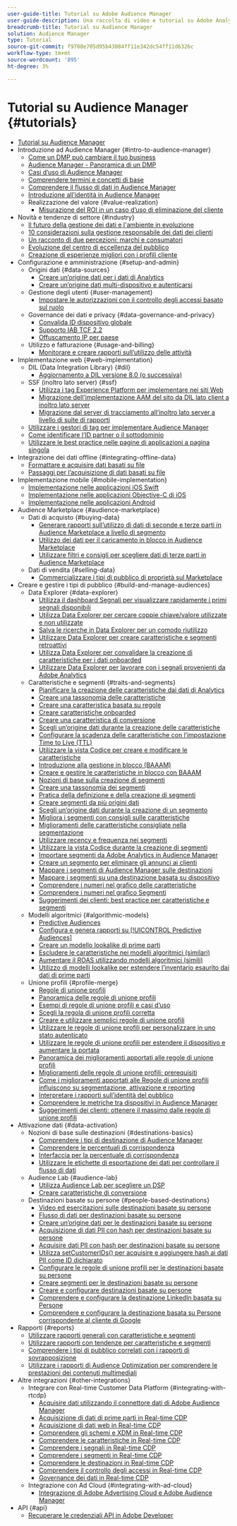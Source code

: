 ```yaml
---
user-guide-title: Tutorial su Adobe Audience Manager
user-guide-description: Una raccolta di video e tutorial su Adobe Analytics.
breadcrumb-title: Tutorial su Audience Manager
solution: Audience Manager
type: Tutorial
source-git-commit: f9708e705d95b43084ff11e342dc54ff11d6326c
workflow-type: tm+mt
source-wordcount: '895'
ht-degree: 3%

---
```



# Tutorial su Audience Manager {#tutorials}

+ [Tutorial su Audience Manager](overview.md)
+ Introduzione ad Audience Manager {#intro-to-audience-manager}
   + [Come un DMP può cambiare il tuo business](intro-to-audience-manager/how-a-dmp-can-change-your-business.md)
   + [Audience Manager - Panoramica di un DMP](intro-to-audience-manager/audience-manager-overview-of-a-dmp.md)
   + [Casi d’uso di Audience Manager](intro-to-audience-manager/audience-manager-use-cases.md)
   + [Comprendere termini e concetti di base](intro-to-audience-manager/understanding-basic-terms-and-concepts-in-audience-manager.md)
   + [Comprendere il flusso di dati in Audience Manager](intro-to-audience-manager/understanding-the-data-flow-in-audience-manager.md)
   + [Introduzione all’identità in Audience Manager](intro-to-audience-manager/introduction-to-identity-in-audience-manager.md)
   + Realizzazione del valore {#value-realization}
      + [Misurazione del ROI in un caso d’uso di eliminazione del cliente](intro-to-audience-manager/value-realization/measuring-roi-in-a-customer-suppression-use-case.md)
+ Novità e tendenze di settore {#industry}
   + [Il futuro della gestione dei dati e l&#39;ambiente in evoluzione](https://experienceleague.adobe.com/docs/platform-learn/tutorials/industry/the-future-of-data-management-and-the-changing-environment.html?lang=it)
   + [10 considerazioni sulla gestione responsabile dei dati dei clienti](https://experienceleague.adobe.com/docs/platform-learn/tutorials/privacy/ten-considerations-for-responsible-customer-data-management.html?lang=it)
   + [Un racconto di due percezioni: marchi e consumatori](https://experienceleague.adobe.com/docs/platform-learn/tutorials/industry/brands-vs-consumers.html?lang=it)
   + [Evoluzione del centro di eccellenza del pubblico](https://experienceleague.adobe.com/docs/platform-learn/tutorials/industry/evolving-your-audience-center-of-excellence.html?lang=it)
   + [Creazione di esperienze migliori con i profili cliente](https://experienceleague.adobe.com/docs/platform-learn/tutorials/industry/building-better-experiences-with-customer-profiles.html?lang=it)
+ Configurazione e amministrazione {#setup-and-admin}
   + Origini dati {#data-sources}
      + [Creare un’origine dati per i dati di Analytics](setup-and-admin/data-sources/create-a-data-source-for-analytics-data.md)
      + [Creare un’origine dati multi-dispositivo e autenticarsi](setup-and-admin/data-sources/creating-a-cross-device-data-source-and-authenticating.md)
   + Gestione degli utenti {#user-management}
      + [Impostare le autorizzazioni con il controllo degli accessi basato sul ruolo](setup-and-admin/user-management/setting-permissions-with-role-based-access-control.md)
   + Governance dei dati e privacy {#data-governance-and-privacy}
      + [Convalida ID dispositivo globale](setup-and-admin/data-governance-and-privacy/global-device-id-validation.md)
      + [Supporto IAB TCF 2.2](setup-and-admin/data-governance-and-privacy/iab-tcf-support.md)
      + [Offuscamento IP per paese](setup-and-admin/data-governance-and-privacy/ip-obfuscation-by-country.md)
   + Utilizzo e fatturazione {#usage-and-billing}
      + [Monitorare e creare rapporti sull’utilizzo delle attività](setup-and-admin/usage-and-billing/monitoring-and-reporting-on-activity-usage.md)
+ Implementazione web {#web-implementation}
   + DIL (Data Integration Library) {#dil}
      + [Aggiornamento a DIL versione 8.0 (o successiva)](web-implementation/dil/updating-to-dil-version-8-0-or-greater.md)
   + SSF (inoltro lato server) {#ssf}
      + [Utilizza i tag Experience Platform per implementare nei siti Web](https://experienceleague.adobe.com/docs/launch-learn/implementing-in-websites-with-launch/index.html?lang=it)
      + [Migrazione dell’implementazione AAM del sito da DIL lato client a inoltro lato server](web-implementation/ssf/migrating-your-site-implementation-from-client-side-dil-to-server-side-forwarding.md)
      + [Migrazione dal server di tracciamento all’inoltro lato server a livello di suite di rapporti](web-implementation/ssf/migrating-from-tracking-server-to-report-suite-level-server-side-forwarding.md)
   + [Utilizzare i gestori di tag per implementare Audience Manager](web-implementation/using-tag-managers-to-implement-audience-manager.md)
   + [Come identificare l’ID partner o il sottodominio](web-implementation/how-to-identify-your-partner-id-or-subdomain.md)
   + [Utilizzare le best practice nelle pagine di applicazioni a pagina singola](web-implementation/using-best-practices-on-spa-pages-when-sending-data-to-aam.md)
+ Integrazione dei dati offline {#integrating-offline-data}
   + [Formattare e acquisire dati basati su file](integrating-offline-data/formatting-and-ingesting-file-based-data.md)
   + [Passaggi per l’acquisizione di dati basati su file](integrating-offline-data/steps-for-ingesting-file-based-data.md)
+ Implementazione mobile {#mobile-implementation}
   + [Implementazione nelle applicazioni iOS Swift](https://experienceleague.adobe.com/docs/launch-learn/implementing-in-mobile-ios-swift-apps-with-launch/index.html?lang=it)
   + [Implementazione nelle applicazioni Objective-C di iOS](https://experienceleague.adobe.com/docs/launch-learn/implementing-in-mobile-ios-objective-c-apps-with-launch/index.html?lang=it)
   + [Implementazione nelle applicazioni Android](https://experienceleague.adobe.com/docs/launch-learn/implementing-in-mobile-android-apps-with-launch/index.html?lang=it)
+ Audience Marketplace {#audience-marketplace}
   + Dati di acquisto {#buying-data}
      + [Generare rapporti sull’utilizzo di dati di seconde e terze parti in Audience Marketplace a livello di segmento](audience-marketplace/buying-data/reporting-2nd-and-3rd-party-data-usage-in-the-audience-marketplace-at-the-segment-level.md)
      + [Utilizzo dei dati per il caricamento in blocco in Audience Marketplace](audience-marketplace/buying-data/bulk-uploading-data-usage-into-the-audience-marketplace.md)
      + [Utilizzare filtri e consigli per scegliere dati di terze parti in Audience Marketplace](audience-marketplace/buying-data/using-filters-and-recommendations-to-choose-3rd-party-data-in-audience-marketplace.md)
   + Dati di vendita {#selling-data}
      + [Commercializzare i tipi di pubblico di proprietà sul Marketplace](audience-marketplace/selling-data/commercialize-owned-audiences-on-marketplace.md)
+ Creare e gestire i tipi di pubblico {#build-and-manage-audiences}
   + Data Explorer {#data-explorer}
      + [Utilizza il dashboard Segnali per visualizzare rapidamente i primi segnali disponibili](build-and-manage-audiences/data-explorer/using-the-signals-dashboard-to-quickly-view-top-available-signals.md)
      + [Utilizza Data Explorer per cercare coppie chiave/valore utilizzate e non utilizzate](build-and-manage-audiences/data-explorer/using-data-explorer-to-search-for-used-and-unused-key-value-pairs.md)
      + [Salva le ricerche in Data Explorer per un comodo riutilizzo](build-and-manage-audiences/data-explorer/saving-searches-in-data-explorer-for-convenience-in-re-use.md)
      + [Utilizzare Data Explorer per creare caratteristiche e segmenti retroattivi](build-and-manage-audiences/data-explorer/using-data-explorer-to-create-retroactive-traits-and-segments.md)
      + [Utilizza Data Explorer per convalidare la creazione di caratteristiche per i dati onboarded](build-and-manage-audiences/data-explorer/using-data-explorer-to-validate-trait-creation-for-your-onboarded-data.md)
      + [Utilizzare Data Explorer per lavorare con i segnali provenienti da Adobe Analytics](build-and-manage-audiences/data-explorer/using-data-explorer-to-work-with-signals-coming-from-adobe-analytics.md)
   + Caratteristiche e segmenti {#traits-and-segments}
      + [Pianificare la creazione delle caratteristiche dai dati di Analytics](build-and-manage-audiences/traits-and-segments/planning-trait-creation-from-analytics-data.md)
      + [Creare una tassonomia delle caratteristiche](build-and-manage-audiences/traits-and-segments/creating-a-trait-taxonomy.md)
      + [Creare una caratteristica basata su regole](build-and-manage-audiences/traits-and-segments/creating-rule-based-traits.md)
      + [Creare caratteristiche onboarded](build-and-manage-audiences/traits-and-segments/creating-onboarded-traits.md)
      + [Creare una caratteristica di conversione](build-and-manage-audiences/traits-and-segments/creating-conversion-traits.md)
      + [Scegli un’origine dati durante la creazione delle caratteristiche](build-and-manage-audiences/traits-and-segments/choosing-a-data-source-when-creating-traits.md)
      + [Configurare la scadenza delle caratteristiche con l’impostazione Time to Live (TTL)](build-and-manage-audiences/traits-and-segments/configuring-trait-expiration-with-the-time-to-live-ttl-setting.md)
      + [Utilizzare la vista Codice per creare e modificare le caratteristiche](build-and-manage-audiences/traits-and-segments/using-code-view-to-create-and-edit-traits.md)
      + [Introduzione alla gestione in blocco (BAAAM)](build-and-manage-audiences/traits-and-segments/introduction-to-bulk-management-baaam.md)
      + [Creare e gestire le caratteristiche in blocco con BAAAM](build-and-manage-audiences/traits-and-segments/creating-and-managing-traits-in-bulk-with-baaam.md)
      + [Nozioni di base sulla creazione di segmenti](build-and-manage-audiences/traits-and-segments/the-basics-of-creating-segments.md)
      + [Creare una tassonomia dei segmenti](build-and-manage-audiences/traits-and-segments/creating-a-segment-taxonomy.md)
      + [Pratica della definizione e della creazione di segmenti](build-and-manage-audiences/traits-and-segments/practical-segment-definition-and-creation.md)
      + [Creare segmenti da più origini dati](build-and-manage-audiences/traits-and-segments/creating-segments-from-multiple-data-sources.md)
      + [Scegli un’origine dati durante la creazione di un segmento](build-and-manage-audiences/traits-and-segments/choosing-a-data-source-when-creating-a-segment.md)
      + [Migliora i segmenti con consigli sulle caratteristiche](build-and-manage-audiences/traits-and-segments/enhancing-your-segments-with-trait-recommendations.md)
      + [Miglioramenti delle caratteristiche consigliate nella segmentazione](build-and-manage-audiences/traits-and-segments/trait-recommendation-enhancements-in-the-segment-builder.md)
      + [Utilizzare recency e frequenza nei segmenti](build-and-manage-audiences/traits-and-segments/using-recency-and-frequency-in-segments.md)
      + [Utilizzare la vista Codice durante la creazione di segmenti](build-and-manage-audiences/traits-and-segments/using-code-view-when-building-segments.md)
      + [Importare segmenti da Adobe Analytics in Audience Manager](build-and-manage-audiences/traits-and-segments/import-aa-segments-into-aam.md)
      + [Creare un segmento per eliminare gli annunci ai clienti](build-and-manage-audiences/traits-and-segments/building-a-segment-to-suppress-ads-to-customers.md)
      + [Mappare i segmenti di Audience Manager sulle destinazioni](build-and-manage-audiences/traits-and-segments/mapping-audience-manager-segments-to-destinations.md)
      + [Mappare i segmenti su una destinazione basata su dispositivo](build-and-manage-audiences/traits-and-segments/mapping-segments-to-a-device-based-destination.md)
      + [Comprendere i numeri nel grafico delle caratteristiche](build-and-manage-audiences/traits-and-segments/understanding-numbers-in-the-trait-graph.md)
      + [Comprendere i numeri nel grafico Segmenti](build-and-manage-audiences/traits-and-segments/understanding-numbers-in-the-segment-graph.md)
      + [Suggerimenti dei clienti: best practice per caratteristiche e segmenti](build-and-manage-audiences/traits-and-segments/customer-tips-traits-and-segments-best-practices.md)
   + Modelli algoritmici {#algorithmic-models}
      + [Predictive Audiences](build-and-manage-audiences/algorithmic-models/understanding-predictive-audiences.md)
      + [Configura e genera rapporti su [!UICONTROL Predictive Audiences]](build-and-manage-audiences/algorithmic-models/configure-and-report-on-predictive-audiences.md)
      + [Creare un modello lookalike di prime parti](build-and-manage-audiences/algorithmic-models/creating-a-first-party-look-alike-model.md)
      + [Escludere le caratteristiche nei modelli algoritmici (similari)](build-and-manage-audiences/algorithmic-models/excluding-traits-in-algorithmic-look-alike-models.md)
      + [Aumentare il ROAS utilizzando modelli algoritmici (simili)](build-and-manage-audiences/algorithmic-models/increase-roas-by-using-algorithmic-look-alike-models.md)
      + [Utilizzo di modelli lookalike per estendere l’inventario esaurito dai dati di prime parti](build-and-manage-audiences/algorithmic-models/using-look-alike-models-to-extend-sold-out-inventory-from-your-1st-party-data.md)
   + Unione profili {#profile-merge}
      + [Regole di unione profili](build-and-manage-audiences/profile-merge/profile-merge.md)
      + [Panoramica delle regole di unione profili](build-and-manage-audiences/profile-merge/overview-of-profile-merge-rules.md)
      + [Esempi di regole di unione profili e casi d’uso](build-and-manage-audiences/profile-merge/profile-merge-rule-examples-and-use-cases.md)
      + [Scegli la regola di unione profili corretta](build-and-manage-audiences/profile-merge/choosing-the-right-profile-merge-rule.md)
      + [Creare e utilizzare semplici regole di unione profili](build-and-manage-audiences/profile-merge/creating-and-using-simple-profile-merge-rules.md)
      + [Utilizzare le regole di unione profili per personalizzare in uno stato autenticato](build-and-manage-audiences/profile-merge/using-profile-merge-rules-to-personalize-in-an-authenticated-state.md)
      + [Utilizzare le regole di unione profili per estendere il dispositivo e aumentare la portata](build-and-manage-audiences/profile-merge/using-profile-merge-rules-for-device-extension-and-increased-reach.md)
      + [Panoramica dei miglioramenti apportati alle regole di unione profili](build-and-manage-audiences/profile-merge/overview-of-profile-merge-rule-enhancements.md)
      + [Miglioramenti delle regole di unione profili: prerequisiti](build-and-manage-audiences/profile-merge/profile-merge-rule-enhancements-pre-requisites.md)
      + [Come i miglioramenti apportati alle Regole di unione profili influiscono su segmentazione, attivazione e reporting](build-and-manage-audiences/profile-merge/how-profile-merge-rule-enhancements-impact-segmentation-activation-and-reporting.md)
      + [Interpretare i rapporti sull’identità del pubblico](build-and-manage-audiences/profile-merge/interpret-audience-identity-reporting.md)
      + [Comprendere le metriche tra dispositivi in Audience Manager](build-and-manage-audiences/profile-merge/understanding-cross-device-metrics-in-audience-manager.md)
      + [Suggerimenti dei clienti: ottenere il massimo dalle regole di unione profili](build-and-manage-audiences/profile-merge/customer-tips-getting-the-most-out-of-profile-merge-rules.md)
+ Attivazione dati {#data-activation}
   + Nozioni di base sulle destinazioni {#destinations-basics}
      + [Comprendere i tipi di destinazione di Audience Manager](data-activation/destinations-basics/understanding-audience-manager-destination-types.md)
      + [Comprendere le percentuali di corrispondenza](data-activation/destinations-basics/understanding-match-rates.md)
      + [Interfaccia per la percentuale di corrispondenza](data-activation/destinations-basics/understanding-the-match-rate-interface-in-audience-manager.md)
      + [Utilizzare le etichette di esportazione dei dati per controllare il flusso di dati](data-activation/destinations-basics/using-data-export-labels-to-control-data-flow.md)
   + Audience Lab {#audience-lab}
      + [Utilizza Audience Lab per scegliere un DSP](data-activation/audience-lab/using-audience-lab-to-choose-a-dsp.md)
      + [Creare caratteristiche di conversione](https://experienceleague.adobe.com/docs/audience-manager-learn/tutorials/build-and-manage-audiences/traits-and-segments/creating-conversion-traits.html?lang=it)
   + Destinazioni basate su persone {#people-based-destinations}
      + [Video ed esercitazioni sulle destinazioni basate su persone](data-activation/people-based-destinations/pbd.md)
      + [Flusso di dati per destinazioni basate su persone](data-activation/people-based-destinations/people-based-destinations-data-flow.md)
      + [Creare un’origine dati per le destinazioni basate su persone](data-activation/people-based-destinations/creating-a-data-source-for-people-based-destinations.md)
      + [Acquisizione di dati PII con hash per destinazioni basate su persone](data-activation/people-based-destinations/understanding-hashed-pii-data-ingestion-for-people-based-destinations.md)
      + [Acquisire dati PII con hash per destinazioni basate su persone](data-activation/people-based-destinations/ingesting-hashed-pii-for-people-based-destinations.md)
      + [Utilizza setCustomerIDs() per acquisire e aggiungere hash ai dati PII come ID dichiarato](data-activation/people-based-destinations/using-setcustomerids-to-ingest-and-hash-pii-as-a-declared-id.md)
      + [Configurare le regole di unione profili per le destinazioni basate su persone](data-activation/people-based-destinations/configuring-profile-merge-rules-for-people-based-destinations.md)
      + [Creare segmenti per le destinazioni basate su persone](data-activation/people-based-destinations/creating-segments-for-people-based-destinations.md)
      + [Creare e configurare destinazioni basate su persone](data-activation/people-based-destinations/create-and-configure-people-based-destinations.md)
      + [Comprendere e configurare la destinazione LinkedIn basata su Persone](data-activation/people-based-destinations/understanding-and-configuring-the-linkedin-pbd.md)
      + [Comprendere e configurare la destinazione basata su Persone corrispondente al cliente di Google](data-activation/people-based-destinations/understanding-and-configuring-the-google-customer-match-pbd.md)
+ Rapporti {#reports}
   + [Utilizzare rapporti generali con caratteristiche e segmenti](reports/using-general-reports-with-traits-and-segments.md)
   + [Utilizzare rapporti con tendenze per caratteristiche e segmenti](reports/using-trended-reports-with-traits-and-segments.md)
   + [Comprendere i tipi di pubblico correlati con i rapporti di sovrapposizione](reports/understand-related-audiences-with-overlap-reports.md)
   + [Utilizzare i rapporti di Audience Optimization per comprendere le prestazioni dei contenuti multimediali](reports/using-audience-optimization-reports-to-understand-media-performance.md)
+ Altre integrazioni {#other-integrations}
   + Integrare con Real-time Customer Data Platform {#integrating-with-rtcdp}
      + [Acquisire dati utilizzando il connettore dati di Adobe Audience Manager](https://experienceleague.adobe.com/docs/platform-learn/tutorials/sources/ingest-data-from-aam.html?lang=it#sources)
      + [Acquisizione di dati di prime parti in Real-time CDP](other-integrations/integrating-with-rtcdp/rtcdp-1pd-ingestion-for-aam-users.md)
      + [Acquisizione di dati web in Real-time CDP](other-integrations/integrating-with-rtcdp/rtcdp-web-ingestion-for-aam-users.md)
      + [Comprendere gli schemi e XDM in Real-time CDP](other-integrations/integrating-with-rtcdp/rtcdp-schemas-xdm-for-aam-users.md)
      + [Comprendere le caratteristiche in Real-time CDP](other-integrations/integrating-with-rtcdp/rtcdp-traits-for-aam-users.md)
      + [Comprendere i segnali in Real-time CDP](other-integrations/integrating-with-rtcdp/rtcdp-signals-for-aam-users.md)
      + [Comprendere i segmenti in Real-time CDP](other-integrations/integrating-with-rtcdp/rtcdp-segments-for-aam-users.md)
      + [Comprendere le destinazioni in Real-time CDP](other-integrations/integrating-with-rtcdp/rtcdp-destinations-for-aam-users.md)
      + [Comprendere il controllo degli accessi in Real-time CDP](other-integrations/integrating-with-rtcdp/rtcdp-access-control-for-aam-users.md)
      + [Governance dei dati in Real-time CDP](other-integrations/integrating-with-rtcdp/rtcdp-data-gov-for-aam-users.md)
   + Integrazione con Ad Cloud {#integrating-with-ad-cloud}
      + [Integrazione di Adobe Advertising Cloud e Adobe Audience Manager](other-integrations/integrating-with-ad-cloud/advertising-cloud-and-audience-manager-integration.md)
+ API {#api}
   + [Recuperare le credenziali API in Adobe Developer](api/retrieve-api-credentials-in-adobe-io.md)

